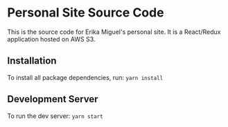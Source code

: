 # Personal Site Source Code
This is the source code for Erika Miguel's personal site. It is a React/Redux application hosted on AWS S3.

## Installation
To install all package dependencies, run:
`yarn install`


## Development Server
To run the dev server:
`yarn start`
